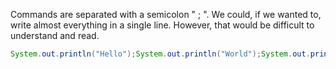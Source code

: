 Commands are separated with a semicolon " ; ". We could, if we wanted to, write almost everything in a single line. However, that would be difficult to understand and read.
```Java
System.out.println("Hello");System.out.println("World");System.out.println("!\n");
```